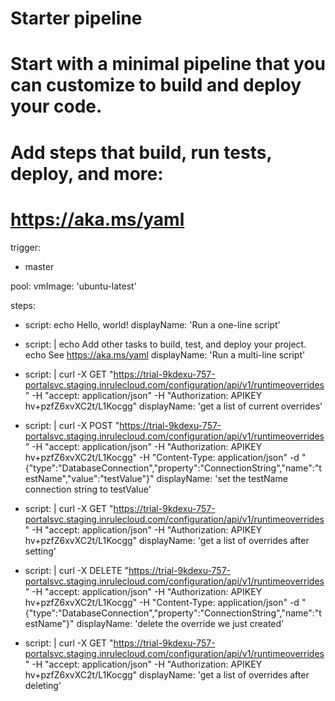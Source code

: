 # Starter pipeline
# Start with a minimal pipeline that you can customize to build and deploy your code.
# Add steps that build, run tests, deploy, and more:
# https://aka.ms/yaml

trigger:
- master

pool:
  vmImage: 'ubuntu-latest'

steps:
- script: echo Hello, world!
  displayName: 'Run a one-line script'

- script: |
    echo Add other tasks to build, test, and deploy your project.
    echo See https://aka.ms/yaml
  displayName: 'Run a multi-line script'

- script: |
    curl -X GET "https://trial-9kdexu-757-portalsvc.staging.inrulecloud.com/configuration/api/v1/runtimeoverrides" -H "accept: application/json" -H "Authorization: APIKEY hv+pzfZ6xvXC2t/L1Kocgg"
  displayName: 'get a list of current overrides'

- script: |
    curl -X POST "https://trial-9kdexu-757-portalsvc.staging.inrulecloud.com/configuration/api/v1/runtimeoverrides" -H  "accept: application/json" -H  "Authorization: APIKEY hv+pzfZ6xvXC2t/L1Kocgg" -H  "Content-Type: application/json" -d "{\"type\":\"DatabaseConnection\",\"property\":\"ConnectionString\",\"name\":\"testName\",\"value\":\"testValue\"}"
  displayName: 'set the testName connection string to testValue'

- script: |
    curl -X GET "https://trial-9kdexu-757-portalsvc.staging.inrulecloud.com/configuration/api/v1/runtimeoverrides" -H  "accept: application/json" -H  "Authorization: APIKEY hv+pzfZ6xvXC2t/L1Kocgg"
  displayName: 'get a list of overrides after setting'

- script: |
    curl -X DELETE "https://trial-9kdexu-757-portalsvc.staging.inrulecloud.com/configuration/api/v1/runtimeoverrides" -H  "accept: application/json" -H  "Authorization: APIKEY hv+pzfZ6xvXC2t/L1Kocgg" -H  "Content-Type: application/json" -d "{\"type\":\"DatabaseConnection\",\"property\":\"ConnectionString\",\"name\":\"testName\"}"
  displayName: 'delete the override we just created'

- script: |
    curl -X GET "https://trial-9kdexu-757-portalsvc.staging.inrulecloud.com/configuration/api/v1/runtimeoverrides" -H  "accept: application/json" -H  "Authorization: APIKEY hv+pzfZ6xvXC2t/L1Kocgg"
  displayName: 'get a list of overrides after deleting'